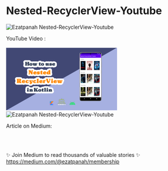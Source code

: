 # Nested-RecyclerView-Youtube
<img alt="Ezatpanah  Nested-RecyclerView-Youtube" src="https://emojipedia-us.s3.amazonaws.com/content/2020/04/05/yt.png" width="3%"></a>

YouTube Video :
<br>  
<a href="https://youtu.be/a-BL4sba1Og" target="_blank"><img alt="Ezatpanah  Nested-RecyclerView-Youtube" src="youtube-Recovered.jpg" width="60%"></a>
<br>
<img alt="Ezatpanah  Nested-RecyclerView-Youtube" src="ezgif-2-8f0fde0a2f.gif" width="20%">



Article on Medium:
<br>

<br>
<br>

✨ Join Medium to read thousands of valuable stories ✨
<br>
https://medium.com/@ezatpanah/membership
